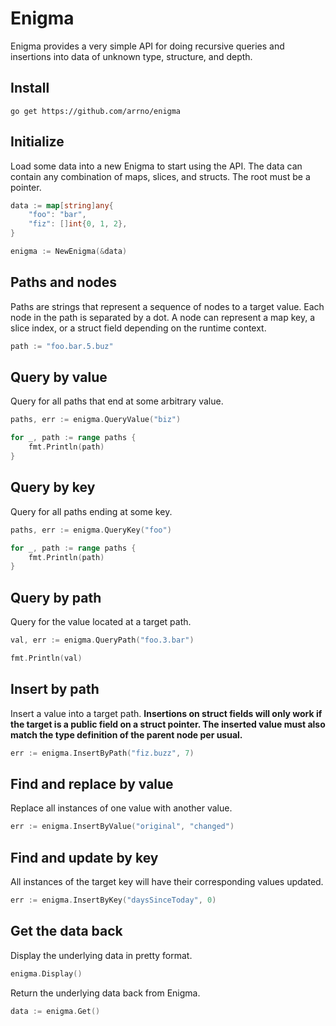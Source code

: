 # Enigma
Enigma provides a very simple API for doing recursive queries and insertions into data of unknown type, structure, and depth.

## Install
```
go get https://github.com/arrno/enigma
```

## Initialize
Load some data into a new Enigma to start using the API. The data can contain any combination of maps, slices, and structs. The root must be a pointer.
```Go
data := map[string]any{
    "foo": "bar",
    "fiz": []int{0, 1, 2},
}

enigma := NewEnigma(&data)
```

## Paths and nodes
Paths are strings that represent a sequence of nodes to a target value. Each node in the path is separated by a dot. A node can represent a map key, a slice index, or a struct field depending on the runtime context.
```Go
path := "foo.bar.5.buz"
```

## Query by value
Query for all paths that end at some arbitrary value.
```Go
paths, err := enigma.QueryValue("biz")

for _, path := range paths {
    fmt.Println(path)
}
```

## Query by key
Query for all paths ending at some key.
```Go
paths, err := enigma.QueryKey("foo")

for _, path := range paths {
    fmt.Println(path)
}
```

## Query by path
Query for the value located at a target path.
```Go
val, err := enigma.QueryPath("foo.3.bar")

fmt.Println(val)
```

## Insert by path
Insert a value into a target path. **Insertions on struct fields will only work if the target is a public field on a struct pointer. The inserted value must also match the type definition of the parent node per usual.**
```Go
err := enigma.InsertByPath("fiz.buzz", 7)
```

## Find and replace by value
Replace all instances of one value with another value.
```Go
err := enigma.InsertByValue("original", "changed")
```

## Find and update by key
All instances of the target key will have their corresponding values updated.
```Go
err := enigma.InsertByKey("daysSinceToday", 0)
```

## Get the data back
Display the underlying data in pretty format.
```Go
enigma.Display()
```
Return the underlying data back from Enigma.
```Go
data := enigma.Get()
```